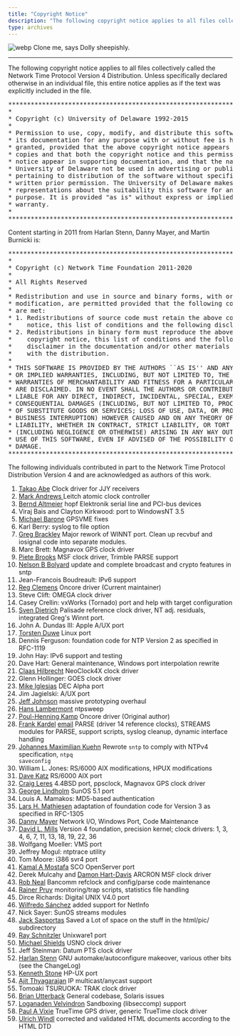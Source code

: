 ```yaml
---
title: "Copyright Notice"
description: "The following copyright notice applies to all files collectively called the Network Time Protocol Version 4 Distribution. Unless specifically declared otherwise in an individual file, this entire notice applies as if the text was explicitly included in the file."
type: archives
---
```


![webp](/documentation/pic/sheepb.webp) Clone me, says Dolly sheepishly.

* * *

The following copyright notice applies to all files collectively called the Network Time Protocol Version 4 Distribution. Unless specifically declared otherwise in an individual file, this entire notice applies as if the text was explicitly included in the file.

<pre>***********************************************************************
*                                                                     *
* Copyright (c) University of Delaware 1992-2015                      *
*                                                                     *
* Permission to use, copy, modify, and distribute this software and   *
* its documentation for any purpose with or without fee is hereby     *
* granted, provided that the above copyright notice appears in all    *
* copies and that both the copyright notice and this permission       *
* notice appear in supporting documentation, and that the name        *
* University of Delaware not be used in advertising or publicity      *
* pertaining to distribution of the software without specific,        *
* written prior permission. The University of Delaware makes no       *
* representations about the suitability this software for any         *
* purpose. It is provided "as is" without express or implied          *
* warranty.                                                           *
*                                                                     *
***********************************************************************
</pre>

Content starting in 2011 from Harlan Stenn, Danny Mayer, and Martin Burnicki is:

<pre>***********************************************************************
*                                                                     *
* Copyright (c) Network Time Foundation 2011-2020                     *
*                                                                     *
* All Rights Reserved                                                 *
*                                                                     *
* Redistribution and use in source and binary forms, with or without  *
* modification, are permitted provided that the following conditions  *
* are met:                                                            *
* 1. Redistributions of source code must retain the above copyright   *
*    notice, this list of conditions and the following disclaimer.    *
* 2. Redistributions in binary form must reproduce the above          *
*    copyright notice, this list of conditions and the following      *
*    disclaimer in the documentation and/or other materials provided  *
*    with the distribution.                                           *
*                                                                     *
* THIS SOFTWARE IS PROVIDED BY THE AUTHORS ``AS IS'' AND ANY EXPRESS  *
* OR IMPLIED WARRANTIES, INCLUDING, BUT NOT LIMITED TO, THE IMPLIED   *
* WARRANTIES OF MERCHANTABILITY AND FITNESS FOR A PARTICULAR PURPOSE  *
* ARE DISCLAIMED. IN NO EVENT SHALL THE AUTHORS OR CONTRIBUTORS BE    *
* LIABLE FOR ANY DIRECT, INDIRECT, INCIDENTAL, SPECIAL, EXEMPLARY, OR *
* CONSEQUENTIAL DAMAGES (INCLUDING, BUT NOT LIMITED TO, PROCUREMENT   *
* OF SUBSTITUTE GOODS OR SERVICES; LOSS OF USE, DATA, OR PROFITS; OR  *
* BUSINESS INTERRUPTION) HOWEVER CAUSED AND ON ANY THEORY OF          *
* LIABILITY, WHETHER IN CONTRACT, STRICT LIABILITY, OR TORT           *
* (INCLUDING NEGLIGENCE OR OTHERWISE) ARISING IN ANY WAY OUT OF THE   *
* USE OF THIS SOFTWARE, EVEN IF ADVISED OF THE POSSIBILITY OF SUCH    *
* DAMAGE.                                                             *
***********************************************************************
</pre>

The following individuals contributed in part to the Network Time Protocol Distribution Version 4 and are acknowledged as authors of this work.

1.  [Takao Abe](mailto:takao_abe@xurb.jp) Clock driver for JJY receivers
2.  [Mark Andrews ](mailto:mark_andrews@isc.org) Leitch atomic clock controller
3.  [Bernd Altmeier](mailto:altmeier@atlsoft.de) hopf Elektronik serial line and PCI-bus devices
4.  Viraj Bais and Clayton Kirkwood: port to WindowsNT 3.5
5.  [Michael Barone](mailto:michael.barone@lmco.com) GPSVME fixes
6.  Karl Berry: syslog to file option
7.  [Greg Brackley](mailto:greg.brackley@bigfoot.com) Major rework of WINNT port. Clean up recvbuf and iosignal code into separate modules.
8.  Marc Brett: Magnavox GPS clock driver
9.  [Piete Brooks](mailto:Piete.Brooks@cl.cam.ac.uk) MSF clock driver, Trimble PARSE support
10.  [Nelson B Bolyard](mailto:nelson@bolyard.me) update and complete broadcast and crypto features in sntp
11.  Jean-Francois Boudreault: IPv6 support
12.  [Reg Clemens](mailto:reg@dwf.com) Oncore driver (Current maintainer)
13.  Steve Clift: OMEGA clock driver
14.  Casey Crellin: vxWorks (Tornado) port and help with target configuration
15.  [Sven Dietrich](mailto:Sven_Dietrich@trimble.COM) Palisade reference clock driver, NT adj. residuals, integrated Greg's Winnt port.
16.  John A. Dundas III: Apple A/UX port
17.  [Torsten Duwe](mailto:duwe@immd4.informatik.uni-erlangen.de) Linux port
18.  Dennis Ferguson: foundation code for NTP Version 2 as specified in RFC-1119
19.  John Hay: IPv6 support and testing
20.  Dave Hart: General maintenance, Windows port interpolation rewrite
21.  [Claas Hilbrecht](mailto:neoclock4x@linum.com) NeoClock4X clock driver
22.  Glenn Hollinger: GOES clock driver
23.  [Mike Iglesias](mailto:iglesias@uci.edu) DEC Alpha port
24.  Jim Jagielski: A/UX port
25.  [Jeff Johnson](mailto:jbj@chatham.usdesign.com) massive prototyping overhaul
26.  [Hans Lambermont](mailto:H.Lambermont@chello.nl) ntpsweep
27.  [Poul-Henning Kamp](mailto:phk@FreeBSD.ORG) Oncore driver (Original author)
28.  [Frank Kardel](https://www4.cs.fau.de/~kardel/) [email](mailto:kardel@ntp.org) PARSE <GENERIC> (driver 14 reference clocks), STREAMS modules for PARSE, support scripts, syslog cleanup, dynamic interface handling
29.  [Johannes Maximilian Kuehn](mailto:kuehn@ntp.org) Rewrote <code>sntp</code> to comply with NTPv4 specification, <code>ntpq saveconfig</code>
30.  William L. Jones: RS/6000 AIX modifications, HPUX modifications
31.  [Dave Katz](mailto:dkatz@cisco.com) RS/6000 AIX port
32.  [Craig Leres](mailto:leres@ee.lbl.gov) 4.4BSD port, ppsclock, Magnavox GPS clock driver
33.  [George Lindholm](mailto:lindholm@ucs.ubc.ca) SunOS 5.1 port
34.  Louis A. Mamakos: MD5-based authentication
35.  [Lars H. Mathiesen](mailto:thorinn@diku.dk) adaptation of foundation code for Version 3 as specified in RFC-1305
36.  [Danny Mayer](mailto:mayer@ntp.org) Network I/O, Windows Port, Code Maintenance
37.  [David L. Mills](mailto:mills@udel.edu) Version 4 foundation, precision kernel; clock drivers: 1, 3, 4, 6, 7, 11, 13, 18, 19, 22, 36
38.  Wolfgang Moeller: VMS port
39.  Jeffrey Mogul: ntptrace utility
40.  Tom Moore: i386 svr4 port
41.  [Kamal A Mostafa](mailto:kamal@whence.com) SCO OpenServer port
42.  Derek Mulcahy and [Damon Hart-Davis](mailto:d@hd.org) ARCRON MSF clock driver
43.  [Rob Neal](mailto:neal@ntp.org) Bancomm refclock and config/parse code maintenance
44.  [Rainer Pruy](mailto:Rainer.Pruy@informatik.uni-erlangen.de) monitoring/trap scripts, statistics file handling
45.  Dirce Richards: Digital UNIX V4.0 port
46.  [Wilfredo Sánchez](mailto:wsanchez@apple.com) added support for NetInfo
47.  Nick Sayer: SunOS streams modules
48.  [Jack Sasportas](mailto:jack@innovativeinternet.com) Saved a Lot of space on the stuff in the html/pic/ subdirectory
49.  [Ray Schnitzler](mailto:schnitz@unipress.com) Unixware1 port
50.  [Michael Shields](mailto:shields@tembel.org) USNO clock driver
51.  Jeff Steinman: Datum PTS clock driver
52.  [Harlan Stenn](mailto:harlan@pfcs.com) GNU automake/autoconfigure makeover, various other bits (see the ChangeLog)
53.  [Kenneth Stone](mailto:ken@sdd.hp.com) HP-UX port
54.  [Ajit Thyagarajan](mailto:ajit@ee.udel.edu) IP multicast/anycast support
55.  Tomoaki TSURUOKA: TRAK clock driver
56.  [Brian Utterback](mailto:brian.utterback@oracle.com) General codebase, Solaris issues
57.  [Loganaden Velvindron](mailto:loganaden@gmail.com) Sandboxing (libseccomp) support
58.  [Paul A Vixie](mailto:vixie@vix.com) TrueTime GPS driver, generic TrueTime clock driver
59.  [Ulrich Windl](mailto:Ulrich.Windl@rz.uni-regensburg.de) corrected and validated HTML documents according to the HTML DTD
